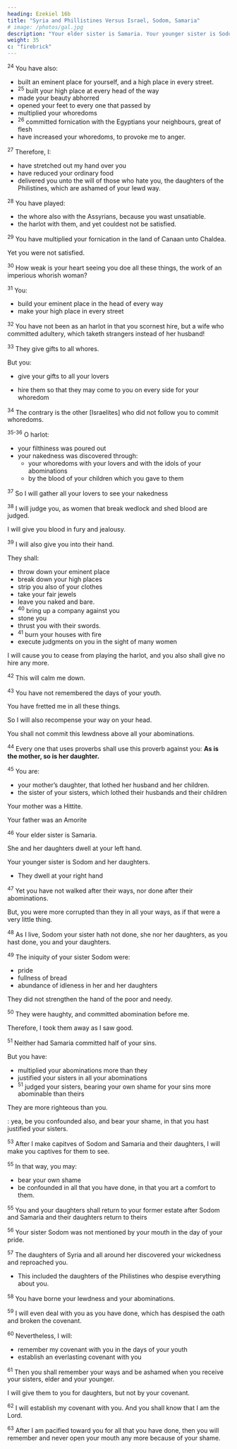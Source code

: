 ```yaml
---
heading: Ezekiel 16b
title: "Syria and Phillistines Versus Israel, Sodom, Samaria"
# image: /photos/gal.jpg
description: "Your elder sister is Samaria. Your younger sister is Sodom and her daughters."
weight: 35
c: "firebrick"
---
```



<sup>24</sup> You have also:
- built an eminent place for yourself, and a high place in every street. 
- <sup>25</sup> built your high place at every head of the way
- made your beauty abhorred
- opened your feet to every one that passed by
- multiplied your whoredoms
- <sup>26</sup> committed fornication with the Egyptians your neighbours, great of flesh
- have increased your whoredoms, to provoke me to anger.

<sup>27</sup> Therefore, I:
- have stretched out my hand over you
- have reduced your ordinary food
- delivered you unto the will of those who hate you, the daughters of the Philistines, which are ashamed of your lewd way. 

<sup>28</sup> You have played:
- the whore also with the Assyrians, because you wast unsatiable.
- the harlot with them, and yet couldest not be satisfied.

<sup>29</sup> You have multiplied your fornication in the land of Canaan unto Chaldea.

Yet you were not satisfied. 

<sup>30</sup> How weak is your heart seeing you doe all these things, the work of an imperious whorish woman?

<sup>31</sup> You:
- build your eminent place in the head of every way
- make your high place in every street


<sup>32</sup> You have not been as an harlot in that you scornest hire, but a wife who committed adultery, which taketh strangers instead of her husband! 

<sup>33</sup> They give gifts to all whores.

But you:
- give your gifts to all your lovers
- hire them so that they may come to you on every side for your whoredom

  <!-- in you from [other] women in your whoredoms, whereas -->

<sup>34</sup> The contrary is the other [Israelites] who did not follow you to commit whoredoms.

<!-- : and in that thou givest a reward, and no reward is given unto you, therefore you art contrary. -->

<sup>35-36</sup> O harlot:
- your filthiness was poured out
- your nakedness was discovered through:
  - your whoredoms with your lovers and with the idols of your abominations
  - by the blood of your children which you gave to them

<sup>37</sup> So I will gather all your lovers to see your nakedness

<!-- , with whom you hast taken pleasure, and all [them] that you hast loved, with all [them] that thou hast hated; I will even gather them round about against you, and will discover your nakedness unto them, that they may see all .  -->

<sup>38</sup> I will judge you, as women that break wedlock and shed blood are judged.

I will give you blood in fury and jealousy. 

<sup>39</sup> I will also give you into their hand.

They shall:
- throw down your eminent place
- break down your high places
- strip you also of your clothes
- take your fair jewels
- leave you naked and bare. 
- <sup>40</sup> bring up a company against you
- stone you 
- thrust you with their swords.
- <sup>41</sup> burn your houses with fire
- execute judgments on you in the sight of many women

I will cause you to cease from playing the harlot, and you also shall give no hire any more. 

<sup>42</sup> This will calm me down.

 <!-- So will I make my fury toward you to rest, and my jealousy shall depart from you, and I will be quiet, and will be no more angry. -->

<sup>43</sup> You have not remembered the days of your youth.

You have fretted me in all these things.

So I will also recompense your way on your head.

You shall not commit this lewdness above all your abominations.

<sup>44</sup> Every one that uses proverbs shall use this proverb against you: **As is the mother, so is her daughter.**

<sup>45</sup> You are:
- your mother’s daughter, that lothed her husband and her children.
- the sister of your sisters, which lothed their husbands and their children

Your mother was a Hittite.

Your father was an Amorite

<sup>46</sup> Your elder sister is Samaria.

She and her daughters dwell at your left hand.

Your younger sister is Sodom and her daughters.
- They dwell at your right hand

<sup>47</sup> Yet you have not walked after their ways, nor done after their abominations.

But, you were more corrupted than they in all your ways, as if that were a very little thing.

<sup>48</sup> As I live, Sodom your sister hath not done, she nor her daughters, as you hast done, you and your daughters. 

<sup>49</sup> The iniquity of your sister Sodom were:
- pride
- fullness of bread
- abundance of idleness in her and her daughters

They did not strengthen the hand of the poor and needy.

<sup>50</sup> They were haughty, and committed abomination before me.

Therefore, I took them away as I saw good.

<sup>51</sup> Neither had Samaria committed half of your sins.

But you have:
- multiplied your abominations more than they 
- justified your sisters in all your abominations
- <sup>51</sup> judged your sisters, bearing your own shame for your sins more abominable than theirs

They are more righteous than you.

: yea, be you confounded also, and bear your shame, in that you hast justified your sisters. 

<sup>53</sup> After I make capitves of Sodom and Samaria and their daughters, I will make you captives for them to see.

<sup>55</sup> In that way, you may:
- bear your own shame
- be confounded in all that you have done, in that you art a comfort to them.

<sup>55</sup> You and your daughters shall return to your former estate after Sodom and Samaria and their daughters return to theirs

<sup>56</sup> Your sister Sodom was not mentioned by your mouth in the day of your pride.

<sup>57</sup> The daughters of Syria and all around her discovered your wickedness and reproached you. 
- This included the daughters of the Philistines who despise everything about you.

<sup>58</sup> You have borne your lewdness and your abominations.

<sup>59</sup> I will even deal with you as you have done, which has despised the oath and broken the covenant.

<sup>60</sup> Nevertheless, I will:
- remember my covenant with you in the days of your youth
- establish an everlasting covenant with you

<sup>61</sup> Then you shall remember your ways and be ashamed when you receive your sisters, elder and your younger.

I will give them to you for daughters, but not by your covenant. 

<sup>62</sup> I will establish my covenant with you. And you shall know that I am the Lord.

<sup>63</sup> After I am pacified toward you for all that you have done, then you will remember and never open your mouth any more because of your shame.
